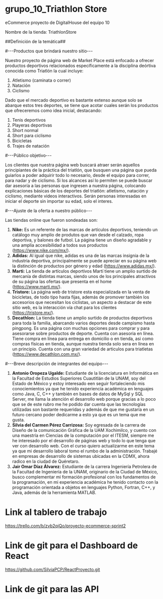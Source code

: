 # grupo_10_Triathlon Store

eCommerce proyecto de DigitalHouse del equipo 10 

Nombre de la tienda: TriathlonStore

##Definición de la temática##

#---Productos que brindará nuestro sitio---

Nuestro proyecto de página web de Market Place está enfocado a ofrecer productos deportivos relacionados específicamente a la disciplina deórtiva conocida como Triatlón la cual incluye:
1. Atletismo (caminata o correr)
2. Natación
3. Ciclismo

Dado que el mercado deportivo es bastante extenso aunque solo se abarque estos tres deportes, se tiene que acotar cuales serán los productos que ofreceremos como idea inicial, destacando:
1. Tenis deportivos
2. Playeras deportivas
3. Short normal 
4. Short para ciclismo
5. Bicicletas 
6. Trajes de natación

#---Público objetivo---

Los clientes que nuestra página web buscará atraer serán aquellos principiantes de la práctica del triatlón, que busquen una página que pueda guiarlos a poder adquirir todo lo necesario, desde el equipo para correr, para nadar y de ciclismo. Si los alcances así lo permiten se puede buscar dar asesoría a las personas que ingresen a nuestra página, colocando explicaciones básicas de los deportes del triatlón: atletismo, natación y ciclismo, mediante videos interactivos. Serán personas interesadas en iniciar el deporte sin importar su edad, solo el interes.

#---Ajuste de la oferta a nuestro público---

Las tiendas online que fueron sondeadas son:
1. **Nike:** Es un referente de las marcas de artículos deportivos, teniendo un catálogo muy amplio de produtos que van desde el calzado, ropa deportiva, y balones de futbol. La página tiene un diseño agradable y una amplia accesibilidad a todos sus productos (https://www.nike.com/mx/).
2. **Adidas:** Al igual que nike, adidas es una de las marcas insignia de la industria deportiva, principalmente se puede apreciar en su página web la distinción de productos por género y edad (https://www.adidas.mx/).  
3. **Marti:** La tienda de artículos deportivos Martí tiene un amplio surtido de mercanía de distintas marcas, siendo unos de los principales atractivos de su página las ofertas que presenta en el home (https://www.marti.mx/).
4. **Tristore:** La página web de tristore esta especializada en la venta de bicicletas, de todo tipo hasta fijas, además de promover también los accesorios que necesitan los ciclistas, un aspecto a destacar de este sitio web, es la interacción vía chat para los clientes (https://tristore.mx/).
5. **Decathlon:** La tienda tiene un amplio surtido de productos deportivos para toda la familia, abarcando varios deportes desde campismo hasta pingpong. Es una página con muchas opciones para comprar y para asesorarse sobre productos de deporte. Cuenta con asesoria en línea. Tiene compra en línea para entrega en domicilio o en tienda, asi como compras físicas en tienda, aunque nuestra tienda solo sera en línea en un principio. Cuenta con una gran variedad de articulos para triatletas (https://www.decathlon.com.mx/).

#---Breve descripción de integrantes del equipo---
1. **Antonio Oropeza Ugalde:** Estudiante de la licenciatura en Informática en la Facultad de Estudios Superiores Cuautitlán de la UNAM, soy del Estado de México y estoy interesado een seguir fortaleciendo mis conociemientos ya que he tenido experiencia académica en lenguajes como Java, C, C++ y también en bases de datos de MySql y SQL Server, me llama la atención el desarrollo web porque gracias a lo poco que se de este rubro me he podido dar cuenta que las tecnologías utilizadas son bastante requeridas y además de que me gustaría en un futuro cercano poder dedicarme a esto ya que es un tema que me gusta.
2. **Silvia del Carmen Pérez Carrizosa:** Soy egresada de la carrera de Diseño de la comunicación Gráfica de la UAM Xochimilco, y cuento con una maestría en Ciencias de la computación por el ITESM, siempre me he interesado por el desarrollo de páginas web y todo lo que tenga que ver con desarrollo web. Con el curso quiero actualizarme en este tema ya que mi desarrollo laboral tomo el rumbo de la administración. Trabajé en empresas de desarrollo de sistemas ubicadas en la CDMX, ahora radico en la ciudad de Quéretaro.
3. **Jair Omar Díaz Álvarez:** Estudiante de la carrera Ingeniería Petrolera de la Facultad de Ingeniería de la UNAM, originario de la Ciudad de México, busco complementar mi formación profesional con los fundamentos de la programación, en mi experiencia académica he tenido contacto con la programación orientada a objetos en lenguajes Python, Fortran, C++, y Java, además de la herramienta MATLAB. 

# Link al tablero de trabajo
https://trello.com/b/zvb2qiQo/proyecto-ecommerce-sprint2

# Link de git para el Dashboard de React
https://github.com/SilviaPCP/ReactProyecto.git

# Link de git para las API
